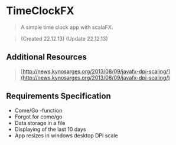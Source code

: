 # TimeClockFX

> A simple time clock app with scalaFX.

> (Created 22.12.13)
(Update 22.12.13)

## Additional Resources

> [http://news.kynosarges.org/2013/08/09/javafx-dpi-scaling/](http://news.kynosarges.org/2013/08/09/javafx-dpi-scaling/)


## Requirements Specification


- Come/Go -function
- Forgot for come/go
- Data storage in a file
- Displaying of the last 10 days
- App resizes in windows desktop DPI scale
